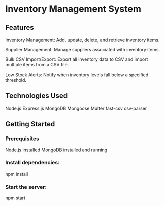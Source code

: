 # Inventory Management System

## Features
Inventory Management: Add, update, delete, and retrieve inventory items.

Supplier Management: Manage suppliers associated with inventory items.

Bulk CSV Import/Export: Export all inventory data to CSV and import multiple items from a CSV file.

Low Stock Alerts: Notify when inventory levels fall below a specified threshold.

## Technologies Used
Node.js 
Express.js 
MongoDB 
Mongoose 
Multer 
fast-csv 
csv-parser 

## Getting Started  

### Prerequisites
Node.js installed
MongoDB installed and running

### Install dependencies:
npm install

### Start the server:
npm start
